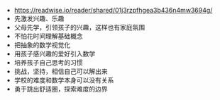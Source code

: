 - https://readwise.io/reader/shared/01j3rzpfhgea3b436n4mw3694g/
- 先激发兴趣、乐趣
- 父母先学，引领孩子的兴趣，这样也有家庭氛围
- 不怕花时间理解基础概念
- 把抽象的数学视觉化
- 用孩子感兴趣的爱好引入数学
- 培养孩子自己思考的习惯
- 挑战，坚持，相信自己可以解出来
- 学校的难度和数学本身可以没有关系
- 勇于跳出舒适圈，探索难度的边界